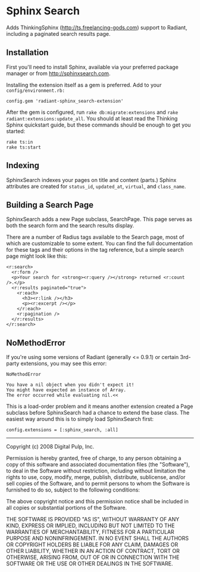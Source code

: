 # Sphinx Search

Adds ThinkingSphinx (<http://ts.freelancing-gods.com>) support to Radiant,
including a paginated search results page.

## Installation

First you'll need to install Sphinx, available via your preferred package
manager or from <http://sphinxsearch.com>.

Installing the extension itself as a gem is preferred. Add to your
`config/environment.rb:`

    config.gem 'radiant-sphinx_search-extension'

After the gem is configured, run `rake db:migrate:extensions` and `rake
radiant:extensions:update_all`. You should at least read the Thinking Sphinx
quickstart guide, but these commands should be enough to get you started:

    rake ts:in
    rake ts:start

## Indexing

SphinxSearch indexes your pages on title and content (parts.) Sphinx
attributes are created for `status_id`, `updated_at`, `virtual`, and
`class_name`.

## Building a Search Page

SphinxSearch adds a new Page subclass, SearchPage. This page serves as both
the search form and the search results display.

There are a number of Radius tags available to the Search page, most of which
are customizable to some extent. You can find the full documentation for these
tags and their options in the tag reference, but a simple search page might
look like this:

    <r:search>
      <r:form />
      <p>Your search for <strong><r:query /></strong> returned <r:count />.</p>
      <r:results paginated="true">
        <r:each>
          <h3><r:link /></h3>
          <p><r:excerpt /></p>
        </r:each>
        <r:pagination />
      </r:results>
    </r:search>

## NoMethodError

If you're using some versions of Radiant (generally <= 0.9.1) or certain
3rd-party extensions, you may see this error:

    NoMethodError
    
    You have a nil object when you didn't expect it!
    You might have expected an instance of Array.
    The error occurred while evaluating nil.<<

This is a load-order problem and it means another extension created a Page
subclass before SphinxSearch had a chance to extend the base class. The
easiest way around this is to simply load SphinxSearch first:

    config.extensions = [:sphinx_search, :all]

------------------------------------------------------------------------------

Copyright (c) 2008 Digital Pulp, Inc.

Permission is hereby granted, free of charge, to any person obtaining a copy
of this software and associated documentation files (the "Software"), to deal
in the Software without restriction, including without limitation the rights
to use, copy, modify, merge, publish, distribute, sublicense, and/or sell
copies of the Software, and to permit persons to whom the Software is
furnished to do so, subject to the following conditions:

The above copyright notice and this permission notice shall be included in
all copies or substantial portions of the Software.

THE SOFTWARE IS PROVIDED "AS IS", WITHOUT WARRANTY OF ANY KIND, EXPRESS OR
IMPLIED, INCLUDING BUT NOT LIMITED TO THE WARRANTIES OF MERCHANTABILITY,
FITNESS FOR A PARTICULAR PURPOSE AND NONINFRINGEMENT. IN NO EVENT SHALL THE
AUTHORS OR COPYRIGHT HOLDERS BE LIABLE FOR ANY CLAIM, DAMAGES OR OTHER
LIABILITY, WHETHER IN AN ACTION OF CONTRACT, TORT OR OTHERWISE, ARISING FROM,
OUT OF OR IN CONNECTION WITH THE SOFTWARE OR THE USE OR OTHER DEALINGS IN
THE SOFTWARE.